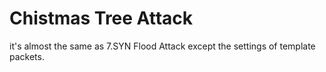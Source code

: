 # Chistmas Tree Attack

it's almost the same as 7.SYN Flood Attack except the settings of template packets.
